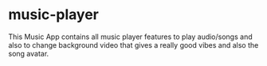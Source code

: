 # music-player


This Music App contains all music player features to play audio/songs and also to change background video that gives a really good vibes and also the song avatar. 

